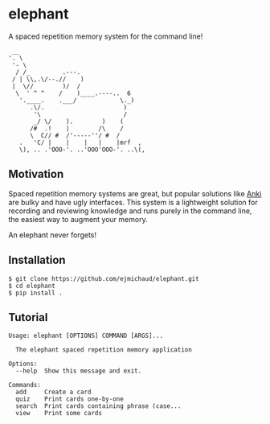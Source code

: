 # elephant
A spaced repetition memory system for the command line!

```
 __                 
'. \                
 '- \               
  / /_         .---.
 / | \\,.\/--.//    )
 |  \//        )/  / 
  \  ' ^ ^    /    )____.----..  6
   '.____.    .___/            \._) 
      .\/.                      )
       '\                       /
       _/ \/    ).        )    (
      /#  .!    |        /\    /
      \  C// #  /'-----''/ #  / 
   .   'C/ |    |    |   |    |mrf  ,
   \), .. .'OOO-'. ..'OOO'OOO-'. ..\(,
```

## Motivation
Spaced repetition memory systems are great, but popular solutions like [Anki](https://apps.ankiweb.net/) are bulky and have ugly interfaces. This system is a lightweight solution for recording and reviewing knowledge and runs purely in the command line, the easiest way to augment your memory.

An elephant never forgets!

## Installation
```
$ git clone https://github.com/ejmichaud/elephant.git
$ cd elephant
$ pip install .
```

## Tutorial
```
Usage: elephant [OPTIONS] COMMAND [ARGS]...

  The elephant spaced repetition memory application

Options:
  --help  Show this message and exit.

Commands:
  add     Create a card
  quiz    Print cards one-by-one
  search  Print cards containing phrase (case...
  view    Print some cards
```